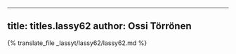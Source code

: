 
---
title: titles.lassy62
author: Ossi Törrönen
---
{% translate_file _lassyt/lassy62/lassy62.md %}